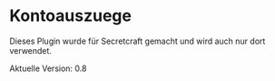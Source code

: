 Kontoauszuege
=============

Dieses Plugin wurde für Secretcraft gemacht und wird auch nur dort verwendet.

Aktuelle Version: 0.8

